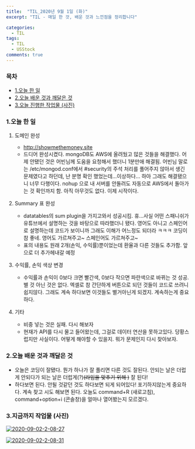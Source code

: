 ```yaml
---
title:  "TIL_2020년 9월 1일 (화)"
excerpt: "TIL - 매일 한 것, 배운 것과 느낀점을 정리합니다"

categories:
  - TIL
tags:
  - TIL
  - USStock
comments: true
---
```



<h3>목차</h3>

- [1.오늘 한 일](#1오늘-한-일)
- [2.오늘 배운 것과 깨달은 것](#2오늘-배운-것과-깨달은-것)
- [3.오늘 진행한 작업물 (사진)](#3오늘-진행한-작업물-사진)
  

### 1.오늘 한 일
    
1. 도메인 완성
    - http://showmethemoney.site   
    - 드디어 완성시켰다. mongoDB도 AWS에 올려뒀고 많은 것들을 해결했다.
    어제 안됐던 것은 어빈님께 도움을 요청해서 했더니 1분만애 해결됨.
    어빈님 말로는 /etc/mongod.conf에서 #security의 주석 처리를 풀어주지 않아서 생긴 문제였다고 하던데, 난 분명 확인 했었는데...이상하다...
    하아 그래도 해결됐으니 너무 다행이다. nohup 으로 내 서버를 안돌려도 자동으로 AWS에서 돌아가는 것 확인까지 함.
    아직 아무것도 없다. 이제 시작이다.
    
 2. Summary 표 완성
    - datatables의 sum plugin을 가지고와서 성공시킴. 휴...사실 어떤 스패니쉬가 유튜브에서 설명하는 것을 바탕으로 따라했더니 됐다.
    영어도 아니고 스페인어로 설명하는데 코드가 보이니까 그래도 이해가 어느정도 되더라 ㅋㅋㅋ 코딩이 참 좋네. 영어도 가르쳐주고~ 스페인어도 가르쳐주고~
    - 표의 내용도 원래 2개(손익, 수익률)뿐이었는데 환율과 다른 것들도 추가함. 앞으로 더 추가헤내갈 예정
    
 3. 수익률, 손익 색상 변경
    - 수익률과 손익이 0보다 크면 빨간색, 0보다 작으면 파란색으로 바뀌는 것 성공.
    별 것 아닌 것은 없다. 엑셀로 참 간단하게 버튼으로 되던 것들이 코드로 쓰려니 쉽지않다.
    그래도 계속 하다보면 이것들도 별거아닌게 되겠지. 계속하는게 중요하다.
    
 4. 기타
    - 비중 넣는 것은 실패. 다시 해보자
    - 현재가 API를 다시 물고 들어왔는데, 그걸로 데이터 연산을 못하고있다.
    당황스럽지만 사실이다. 어떻게 해야할 수 있을지. 뭐가 문제인지 다시 찾아보자.
    

### 2.오늘 배운 것과 깨달은 것

- 오늘은 코딩이 잘됐다. 뭔가 하나가 잘 풀리면 다른 것도 잘된다. 안되는 날은 더럽게 안되다가 되는 날은 더럽게(?)~~(라임을 맞추기 위해 )~~ 잘 된다!
- 하다보면 된다. 안될 것같던 것도 하다보면 되게 되어있다! 포기하지않는게 중요하다. 계속 찾고 시도 해보면 된다.
오늘도 command+R (새로고침), command+option+i (콘솔창)을 얼마나 열어봤는지 모르겠다.
    
### 3.지금까지 작업물 (사진)

<a href="https://ibb.co/kGfZ2JS"><img src="https://i.ibb.co/L0WKdrZ/2020-09-02-2-08-27.png" alt="2020-09-02-2-08-27" border="0"></a>

<a href="https://ibb.co/RzQgjQ3"><img src="https://i.ibb.co/ChVwPVb/2020-09-02-2-08-31.png" alt="2020-09-02-2-08-31" border="0"></a>